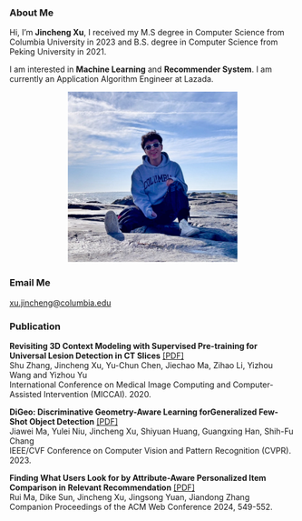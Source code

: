 ### About Me

Hi, I’m **Jincheng Xu**, I received my M.S degree in Computer Science from Columbia University in 2023 and B.S. degree in Computer Science from Peking University in 2021.  
  
I am interested in **Machine Learning** and **Recommender System**. I am currently an Application Algorithm Engineer at Lazada.
  
<div  align="center">
<img src="photo.png" width = "300" height = "300" />
</div>  
  
### Email Me

xu.jincheng@columbia.edu
  
### Publication

**Revisiting 3D Context Modeling with Supervised Pre-training for Universal Lesion Detection in CT Slices** [[PDF]](https://arxiv.org/pdf/2012.08770.pdf)  
Shu Zhang, Jincheng Xu, Yu-Chun Chen, Jiechao Ma, Zihao Li, Yizhou Wang and Yizhou Yu  
International Conference on Medical Image Computing and Computer-Assisted Intervention (MICCAI). 2020.

**DiGeo: Discriminative Geometry-Aware Learning forGeneralized Few-Shot Object Detection** [[PDF]](https://arxiv.org/pdf/2303.09674.pdf)  
Jiawei Ma, Yulei Niu, Jincheng Xu, Shiyuan Huang, Guangxing Han, Shih-Fu Chang  
IEEE/CVF Conference on Computer Vision and Pattern Recognition (CVPR). 2023.

**Finding What Users Look for by Attribute-Aware Personalized Item Comparison in Relevant Recommendation** [[PDF]](https://web.archive.org/web/20240521094726id_/https://dl.acm.org/doi/pdf/10.1145/3589335.3651508)  
Rui Ma, Dike Sun, Jincheng Xu, Jingsong Yuan, Jiandong Zhang  
Companion Proceedings of the ACM Web Conference 2024, 549-552.
